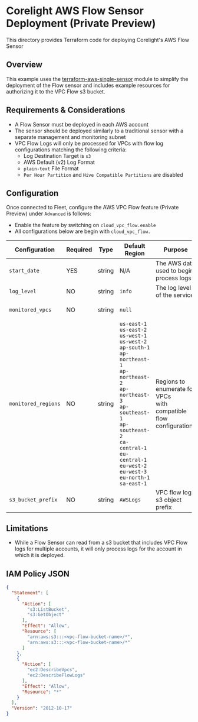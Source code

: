# Corelight AWS Flow Sensor Deployment (Private Preview)

This directory provides Terraform code for deploying Corelight's AWS Flow Sensor

## Overview

This example uses the [terraform-aws-single-sensor](https://github.com/corelight/terraform-aws-single-sensor) module 
to simplify the deployment of the Flow sensor and includes example resources for authorizing it to the VPC Flow s3 bucket.

## Requirements & Considerations
* A Flow Sensor must be deployed in each AWS account
* The sensor should be deployed similarly to a traditional sensor with a separate management and monitoring subnet
* VPC Flow Logs will only be processed for VPCs with flow log configurations matching the following criteria:
  * Log Destination Target is `s3` 
  * AWS Default (v2) Log Format
  * `plain-text` File Format
  * `Per Hour Partition` and `Hive Compatible Partitions` are disabled

## Configuration 
Once connected to Fleet, configure the AWS VPC Flow feature (Private Preview) under `Advanced` is follows:
* Enable the feature by switching on `cloud_vpc_flow.enable`
* All configurations below are begin with `cloud_vpc_flow.`

| Configuration       | Required | Type   | Default Region                                                                                                                                                                                                                                                                               | Purpose                                                                | Example                 |
|---------------------|----------|--------|----------------------------------------------------------------------------------------------------------------------------------------------------------------------------------------------------------------------------------------------------------------------------------------------|------------------------------------------------------------------------|-------------------------|
| `start_date`        | YES      | string | N/A                                                                                                                                                                                                                                                                                          | The AWS date used to begin process logs                                | `2025/06/01`            |
| `log_level`         | NO       | string | `info`                                                                                                                                                                                                                                                                                       | The log level of the service                                           | `debug` to troubleshoot |
| `monitored_vpcs`    | NO       | string | `null`                                                                                                                                                                                                                                                                                       |                                                                        | `vpc-12345,vpc-54321`   |
| `monitored_regions` | NO       | string | `us-east-1`<br/>`us-east-2`<br/>`us-west-1`<br/>`us-west-2`<br/>`ap-south-1`<br/>`ap-northeast-1`<br/>`ap-northeast-2`<br/>`ap-northeast-3`<br/>`ap-southeast-1`<br/>`ap-southeast-2`<br/>`ca-central-1`<br/>`eu-central-1`<br/>`eu-west-2`<br/>`eu-west-3`<br/>`eu-north-1`<br/>`sa-east-1` | Regions to enumerate for VPCs<br/> with compatible flow configurations | `us-east-1,us-east2`    |
| `s3_bucket_prefix`  | NO       | string | `AWSLogs`                                                                                                                                                                                                                                                                                    | VPC flow log s3 object prefix                                          | `AWSLogs`               |

## Limitations
* While a Flow Sensor can read from a s3 bucket that includes VPC Flow logs for multiple accounts, it will only process
    logs for the account in which it is deployed.

## IAM Policy JSON
```json
{
  "Statement": [
    {
      "Action": [
        "s3:ListBucket",
        "s3:GetObject"
      ],
      "Effect": "Allow",
      "Resource": [
        "arn:aws:s3:::<vpc-flow-bucket-name>/*",
        "arn:aws:s3:::<vpc-flow-bucket-name>/*"
      ]
    },
    {
      "Action": [
        "ec2:DescribeVpcs",
        "ec2:DescribeFlowLogs"
      ],
      "Effect": "Allow",
      "Resource": "*"
    }
  ],
  "Version": "2012-10-17"
}
```